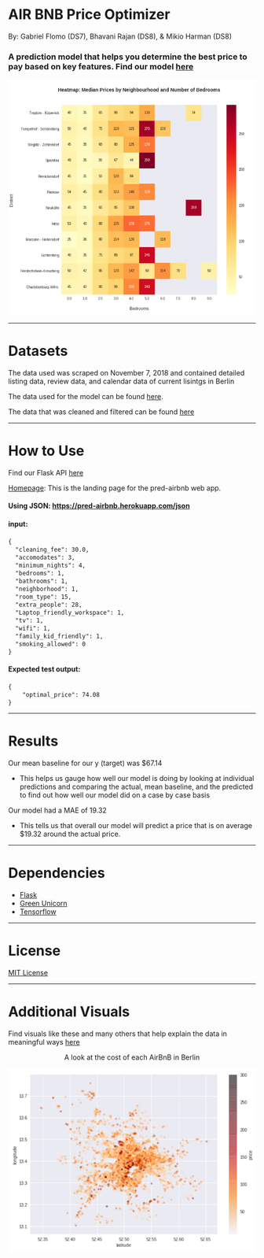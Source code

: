 # **AIR BNB Price Optimizer**
By: Gabriel Flomo (DS7), Bhavani Rajan (DS8), & Mikio Harman (DS8)

### A prediction model that helps you determine the best price to pay based on key features. Find our model [here](https://github.com/AirBnb-Optimal-price-2/Models/blob/master/Models/Notebooks/MLP.ipynb)

<div align="center">
  <img src="https://github.com/AirBnb-Optimal-price-2/DS/blob/master/header/heatmap.png"><br>
</div>


---
# **Datasets**
The data used was scraped on November 7, 2018 and contained detailed listing data, review data, and calendar data of current lisintgs in Berlin

The data used for the model can be found [here](https://www.kaggle.com/brittabettendorf/berlin-airbnb-data#listings.csv).

The data that was cleaned and filtered can be found [here](https://github.com/AirBnb-Optimal-price-2/Models/tree/master/Models)

---

# **How to Use**

Find our Flask API [here](https://github.com/AirBnb-Optimal-price-2/DS/tree/master/pred-airbnb)

[Homepage](https://pred-airbnb.herokuapp.com/): This is the landing page for the pred-airbnb web app.

#### Using JSON: https://pred-airbnb.herokuapp.com/json

#### **input**: 

```
{
  "cleaning_fee": 30.0,
  "accomodates": 3,
  "minimum_nights": 4,
  "bedrooms": 1,
  "bathrooms": 1,
  "neighborhood": 1,
  "room_type": 15,
  "extra_people": 28,
  "Laptop_friendly_workspace": 1,
  "tv": 1,
  "wifi": 1,
  "family_kid_friendly": 1,
  "smoking_allowed": 0
}
```

#### **Expected test output**:
```
{
    "optimal_price": 74.08
}
```


----

# **Results**

Our mean baseline for our y (target) was $67.14
 - This helps us gauge how well our model is doing by looking at individual predictions and comparing the actual, mean baseline, and the predicted to find out how well our model did on a case by case basis

Our model had a MAE of 19.32
- This tells us that overall our model will predict a price that is on average $19.32 around the actual price.

---

# **Dependencies**

- [Flask](https://flask.palletsprojects.com/en/1.1.x/#)
- [Green Unicorn](https://gunicorn.org/)
- [Tensorflow](https://www.tensorflow.org/api_docs/python/tf)


---

# **License**

[MIT License](https://opensource.org/licenses/MIT)

---

# **Additional Visuals**

Find visuals like these and many others that help explain the data in meaningful ways [here](https://github.com/AirBnb-Optimal-price-2/DS/blob/master/Data_analysis_visualisation/Unit3_build_airbnb_visualisation.ipynb)

<p align="center"> A look at the cost of each AirBnB in Berlin </p>

<div align="center">
  <img src="https://github.com/AirBnb-Optimal-price-2/DS/blob/master/header/location:price.png"><br>
</div>
